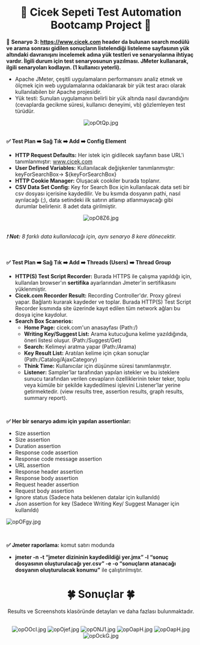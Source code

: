 <div align ="center">   
    
# :hibiscus: Cicek Sepeti Test Automation Bootcamp Project :hibiscus: 

</div>

:pushpin: **Senaryo 3: https://www.cicek.com header da bulunan search modülü ve arama sonrası gidilen sonuçların listelendiği listeleme sayfasının yük altındaki davranışını incelemek adına yük testleri ve senaryolarına ihtiyaç vardır. İlgili durum için test senaryosunun yazılması. JMeter kullanarak, ilgili senaryoları kodlayın. (1 kullanıcı yeterli).**
&nbsp;
- Apache JMeter, çeşitli uygulamaların performansını analiz etmek ve ölçmek için web uygulamalarına odaklanarak bir yük test aracı olarak kullanılabilen bir Apache projesidir.
- Yük testi: Sunulan uygulamanın belirli bir yük altında nasıl davrandığını (cevaplarda gecikme süresi, kullanıcı deneyimi, vb) gözlemleyen test türüdür.

<div align ="center"><img src="https://imgyukle.com/f/2022/01/18/opOtQp.jpg" alt="opOtQp.jpg" border="0"></div>
&nbsp;
   
**:white_check_mark: Test Plan :arrow_right: Sağ Tık :arrow_right: Add :arrow_right: Config Element** 
- **HTTP Request Defaults:** Her istek için gidilecek sayfanın base URL'i tanımlanmıştır: www.cicek.com
- **User Defined Variables:** Kullanılacak değişkenler tanımlanmıştır: keyForSearchBox-> ${keyForSearchBox}
- **HTTP Cookie Manager:** Oluşacak cookiler burada toplanır.
- **CSV Data Set Config:** Key for Search Box için kullanılacak data seti bir csv dosyası içerisine kaydedilir. Ve bu ksımda dosyanın pathi, nasıl ayrılacağı (;), data setindeki ilk satırın atlanıp atlanmayacağı gibi durumlar belirlenir. 8 adet data girilmiştir.
<div align ="center"><img src="https://imgyukle.com/f/2022/01/18/opO8Z6.jpg" alt="opO8Z6.jpg" border="0" ></div>
    &nbsp;
    
*:exclamation: **Not:** 8 farklı data kullanılacağı için, aynı senaryo 8 kere dönecektir.*
 &nbsp;
 
 &nbsp;
 
 **:white_check_mark: Test Plan :arrow_right: Sağ Tık :arrow_right: Add :arrow_right: Threads (Users) :arrow_right: Thread Group**
- **HTTP(S) Test Script Recorder:** Burada HTTPS ile çalışma yapıldığı için, kullanılan browser'ın **sertifika** ayarlarından Jmeter'in sertifikasını yüklenmiştir.
- **Cicek.com Recorder Result:** Recording Controller'dır. Proxy görevi yapar. Bağlantı kurarak kaydeder ve toplar. Burada HTTP(S) Test Script Recorder kısmında site üzerinde kayıt edilen tüm network ağları bu dosya içine kaydolur.
- **Search Box Scanerios:**
    - **Home Page:** cicek.com'un anasayfası (Path:/)
    - **Writing Key/Suggest List:** Arama kutucuğuna kelime yazıldığında, öneri listesi oluşur. (Path:/Suggest/Get)
    - **Search:** Kelimeyi aratma yapar (Path:/Arama)
    - **Key Result List:** Aratılan kelime için çıkan sonuçlar (Path:/Catalog/AjaxCategory) 
    - **Think Time:** Kullanıcılar için düşünme süresi tanımlanmıştır.
    - **Listener:** Sampler’lar tarafından yapılan istekler ve bu isteklere sunucu tarafından verilen cevapların özelliklerinin teker teker, toplu veya kümüle bir şekilde kaydedilmesi işlevini Listener’lar yerine getirmektedir. (view results tree, assertion results, graph results, summary report).
	    &nbsp;
 
 &nbsp;
   

**:white_check_mark: Her bir senaryo adımı için yapılan assertionlar:**
- Size assertion
-  Size assertion
- Duration assertion
- Response code assertion
- Response code message assertion
- URL assertion
- Response header assertion
- Response body assertion
- Request header assertion
- Request body assertion
- Ignore status (Sadece hata beklenen datalar için kullanıldı)
- Json assertion for key (Sadece Writing Key/ Suggest Manager için kullanıldı)
<img src="https://imgyukle.com/f/2022/01/18/opOFgy.jpg" alt="opOFgy.jpg" border="0">
&nbsp;
 
 &nbsp;
   
 **:white_check_mark: Jmeter raporlama:** komut satırı modunda
 - **jmeter -n -t “jmeter dizininin kaydedildiği yer.jmx” -l “sonuç dosyasının oluşturulacağı yer.csv” -e -o “sonuçların atanacağı dosyanın oluşturulacak konumu”** ile çalıştırılmıştır.



<div align ="center">
  
  # :four_leaf_clover: Sonuçlar :four_leaf_clover: 
  Results ve Screenshots klasöründe detayları ve daha fazlası bulunmaktadır.
  &nbsp;
  
 <img src="https://imgyukle.com/f/2022/01/18/opOOcI.jpg" alt="opOOcI.jpg" border="0">
<img src="https://imgyukle.com/f/2022/01/18/opOjef.jpg" alt="opOjef.jpg" border="0">
<img src="https://imgyukle.com/f/2022/01/18/opONJ1.jpg" alt="opONJ1.jpg" border="0">
<img src="https://imgyukle.com/f/2022/01/18/opOapH.jpg" alt="opOapH.jpg" border="0">
<img src="https://imgyukle.com/f/2022/01/18/opOppt.jpg" alt="opOapH.jpg" border="0">
<img src="https://imgyukle.com/f/2022/01/18/opOckG.jpg" alt="opOckG.jpg" border="0">


